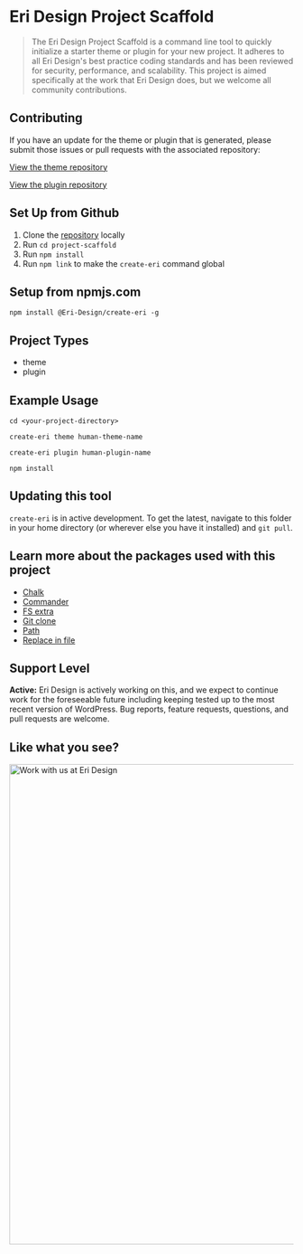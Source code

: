 # Eri Design Project Scaffold

> The Eri Design Project Scaffold is a command line tool to quickly initialize a starter theme or plugin for your new project. It adheres to all Eri Design's best practice coding standards and has been reviewed for security, performance, and scalability. This project is aimed specifically at the work that Eri Design does, but we welcome all community contributions.

## Contributing

If you have an update for the theme or plugin that is generated, please submit those issues or pull requests with the associated repository:

[View the theme repository](https://github.com/Eri-Design/theme-scaffold)

[View the plugin repository](https://github.com/Eri-Design/plugin-scaffold)

## Set Up from Github

1.  Clone the [repository](https://github.com/Eri-Design/project-scaffold) locally
2.  Run `cd project-scaffold`
3.  Run `npm install`
4.  Run `npm link` to make the `create-eri` command global

## Setup from npmjs.com

`npm install @Eri-Design/create-eri -g`

## Project Types

- theme
- plugin

## Example Usage

`cd <your-project-directory>`

`create-eri theme human-theme-name`

`create-eri plugin human-plugin-name`

`npm install`

## Updating this tool

`create-eri` is in active development. To get the latest, navigate to this folder in your home directory (or wherever else you have it installed) and `git pull`.

## Learn more about the packages used with this project

- [Chalk](https://www.npmjs.com/package/chalk)
- [Commander](https://www.npmjs.com/package/commander)
- [FS extra](https://www.npmjs.com/package/fs-extra)
- [Git clone](https://www.npmjs.com/package/git-clone)
- [Path](https://www.npmjs.com/package/path)
- [Replace in file](https://www.npmjs.com/package/replace-in-file)

## Support Level

**Active:** Eri Design is actively working on this, and we expect to continue work for the foreseeable future including keeping tested up to the most recent version of WordPress. Bug reports, feature requests, questions, and pull requests are welcome.

## Like what you see?

<a href="http://Eri-Design.com/contact/"><img src="https://Eri-Designdotcom-wpengine.s3.amazonaws.com/uploads/2016/10/Eri-Design-Github-Banner.png" width="850" alt="Work with us at Eri Design"></a>
